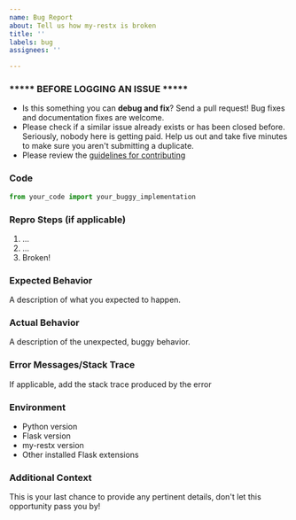 ```yaml
---
name: Bug Report
about: Tell us how my-restx is broken
title: ''
labels: bug
assignees: ''

---
```


### ***** **BEFORE LOGGING AN ISSUE** *****

- Is this something you can **debug and fix**? Send a pull request! Bug fixes and documentation fixes are welcome.
- Please check if a similar issue already exists or has been closed before. Seriously, nobody here is getting paid. Help us out and take five minutes to make sure you aren't submitting a duplicate.
- Please review the [guidelines for contributing](https://github.com/remicastaing/my-restx/blob/master/CONTRIBUTING.rst)

### **Code**

```python
from your_code import your_buggy_implementation
```

### **Repro Steps** (if applicable)
1. ...
2. ...
3. Broken!

### **Expected Behavior**
A description of what you expected to happen.

### **Actual Behavior**
A description of the unexpected, buggy behavior.

### **Error Messages/Stack Trace**
If applicable, add the stack trace produced by the error

### **Environment**
- Python version
- Flask version
- my-restx version
- Other installed Flask extensions

### **Additional Context**

This is your last chance to provide any pertinent details, don't let this opportunity pass you by!
